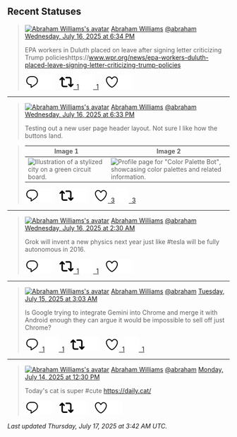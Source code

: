 ## Recent Statuses

> <a href="https://indieweb.social/@abraham"><img alt="Abraham Williams's avatar" src="https://cdn.masto.host/indiewebsocial/accounts/avatars/109/292/540/382/343/163/original/d00f2e03ce9c85b1.jpg" height="24" width="24" ></a> [Abraham Williams](https://indieweb.social/@abraham) [@abraham](https://indieweb.social/@abraham) [Wednesday, July 16, 2025 at 6:34 PM](https://indieweb.social/@abraham/114864346934268503)
>
> EPA workers in Duluth placed on leave after signing letter criticizing Trump policieshttps://www.wpr.org/news/epa-workers-duluth-placed-leave-signing-letter-criticizing-trump-policies
>
> [![Reply](./images/reply_light.svg#gh-light-mode-only "Reply")](https://indieweb.social/@abraham/114864346934268503#gh-light-mode-only)[![Reply](./images/reply.svg#gh-dark-mode-only "Reply")](https://indieweb.social/@abraham/114864346934268503#gh-dark-mode-only)&emsp;[![Boost](./images/retweet_light.svg#gh-light-mode-only "Boost")&ensp;1](https://indieweb.social/@abraham/114864346934268503#gh-light-mode-only)[![Boost](./images/retweet.svg#gh-dark-mode-only "Boost")&ensp;1](https://indieweb.social/@abraham/114864346934268503#gh-dark-mode-only)&emsp;[![Favorite](./images/like_light.svg#gh-light-mode-only "Favorite")](https://indieweb.social/@abraham/114864346934268503#gh-light-mode-only)[![Favorite](./images/like.svg#gh-dark-mode-only "Favorite")](https://indieweb.social/@abraham/114864346934268503#gh-dark-mode-only)


---

> <a href="https://indieweb.social/@abraham"><img alt="Abraham Williams's avatar" src="https://cdn.masto.host/indiewebsocial/accounts/avatars/109/292/540/382/343/163/original/d00f2e03ce9c85b1.jpg" height="24" width="24" ></a> [Abraham Williams](https://indieweb.social/@abraham) [@abraham](https://indieweb.social/@abraham) [Wednesday, July 16, 2025 at 6:33 PM](https://indieweb.social/@abraham/114864345670530774)
>
> Testing out a new user page header layout. Not sure I like how the buttons land.
>

> | Image 1 | Image 2 |
> | --- | --- |
> | ![Illustration of a stylized city on a green circuit board.](https://cdn.masto.host/indiewebsocial/media_attachments/files/114/864/303/617/286/032/original/f0987a89e8b5c4ac.jpeg) | ![Profile page for "Color Palette Bot", showcasing color palettes and related information.](https://cdn.masto.host/indiewebsocial/media_attachments/files/114/864/343/309/826/905/original/084623e04290d29e.jpeg) |
>
> [![Reply](./images/reply_light.svg#gh-light-mode-only "Reply")](https://indieweb.social/@abraham/114864345670530774#gh-light-mode-only)[![Reply](./images/reply.svg#gh-dark-mode-only "Reply")](https://indieweb.social/@abraham/114864345670530774#gh-dark-mode-only)&emsp;[![Boost](./images/retweet_light.svg#gh-light-mode-only "Boost")](https://indieweb.social/@abraham/114864345670530774#gh-light-mode-only)[![Boost](./images/retweet.svg#gh-dark-mode-only "Boost")](https://indieweb.social/@abraham/114864345670530774#gh-dark-mode-only)&emsp;[![Favorite](./images/like_light.svg#gh-light-mode-only "Favorite")&ensp;3](https://indieweb.social/@abraham/114864345670530774#gh-light-mode-only)[![Favorite](./images/like.svg#gh-dark-mode-only "Favorite")&ensp;3](https://indieweb.social/@abraham/114864345670530774#gh-dark-mode-only)


---

> <a href="https://indieweb.social/@abraham"><img alt="Abraham Williams's avatar" src="https://cdn.masto.host/indiewebsocial/accounts/avatars/109/292/540/382/343/163/original/d00f2e03ce9c85b1.jpg" height="24" width="24" ></a> [Abraham Williams](https://indieweb.social/@abraham) [@abraham](https://indieweb.social/@abraham) [Wednesday, July 16, 2025 at 2:30 AM](https://indieweb.social/@abraham/114860559218604541)
>
> Grok will invent a new physics next year just like #tesla will be fully autonomous in 2016.
>
> [![Reply](./images/reply_light.svg#gh-light-mode-only "Reply")](https://indieweb.social/@abraham/114860559218604541#gh-light-mode-only)[![Reply](./images/reply.svg#gh-dark-mode-only "Reply")](https://indieweb.social/@abraham/114860559218604541#gh-dark-mode-only)&emsp;[![Boost](./images/retweet_light.svg#gh-light-mode-only "Boost")&ensp;1](https://indieweb.social/@abraham/114860559218604541#gh-light-mode-only)[![Boost](./images/retweet.svg#gh-dark-mode-only "Boost")&ensp;1](https://indieweb.social/@abraham/114860559218604541#gh-dark-mode-only)&emsp;[![Favorite](./images/like_light.svg#gh-light-mode-only "Favorite")](https://indieweb.social/@abraham/114860559218604541#gh-light-mode-only)[![Favorite](./images/like.svg#gh-dark-mode-only "Favorite")](https://indieweb.social/@abraham/114860559218604541#gh-dark-mode-only)


---

> <a href="https://indieweb.social/@abraham"><img alt="Abraham Williams's avatar" src="https://cdn.masto.host/indiewebsocial/accounts/avatars/109/292/540/382/343/163/original/d00f2e03ce9c85b1.jpg" height="24" width="24" ></a> [Abraham Williams](https://indieweb.social/@abraham) [@abraham](https://indieweb.social/@abraham) [Tuesday, July 15, 2025 at 3:03 AM](https://indieweb.social/@abraham/114855024466106985)
>
> Is Google trying to integrate Gemini into Chrome and merge it with Android enough they can argue it would be impossible to sell off just Chrome?
>
> [![Reply](./images/reply_light.svg#gh-light-mode-only "Reply")&ensp;1](https://indieweb.social/@abraham/114855024466106985#gh-light-mode-only)[![Reply](./images/reply.svg#gh-dark-mode-only "Reply")&ensp;1](https://indieweb.social/@abraham/114855024466106985#gh-dark-mode-only)&emsp;[![Boost](./images/retweet_light.svg#gh-light-mode-only "Boost")](https://indieweb.social/@abraham/114855024466106985#gh-light-mode-only)[![Boost](./images/retweet.svg#gh-dark-mode-only "Boost")](https://indieweb.social/@abraham/114855024466106985#gh-dark-mode-only)&emsp;[![Favorite](./images/like_light.svg#gh-light-mode-only "Favorite")&ensp;1](https://indieweb.social/@abraham/114855024466106985#gh-light-mode-only)[![Favorite](./images/like.svg#gh-dark-mode-only "Favorite")&ensp;1](https://indieweb.social/@abraham/114855024466106985#gh-dark-mode-only)


---

> <a href="https://indieweb.social/@abraham"><img alt="Abraham Williams's avatar" src="https://cdn.masto.host/indiewebsocial/accounts/avatars/109/292/540/382/343/163/original/d00f2e03ce9c85b1.jpg" height="24" width="24" ></a> [Abraham Williams](https://indieweb.social/@abraham) [@abraham](https://indieweb.social/@abraham) [Monday, July 14, 2025 at 12:30 PM](https://indieweb.social/@abraham/114851592677789474)
>
> Today&#39;s cat is super #cute https://daily.cat/
>
> [![Reply](./images/reply_light.svg#gh-light-mode-only "Reply")](https://indieweb.social/@abraham/114851592677789474#gh-light-mode-only)[![Reply](./images/reply.svg#gh-dark-mode-only "Reply")](https://indieweb.social/@abraham/114851592677789474#gh-dark-mode-only)&emsp;[![Boost](./images/retweet_light.svg#gh-light-mode-only "Boost")](https://indieweb.social/@abraham/114851592677789474#gh-light-mode-only)[![Boost](./images/retweet.svg#gh-dark-mode-only "Boost")](https://indieweb.social/@abraham/114851592677789474#gh-dark-mode-only)&emsp;[![Favorite](./images/like_light.svg#gh-light-mode-only "Favorite")](https://indieweb.social/@abraham/114851592677789474#gh-light-mode-only)[![Favorite](./images/like.svg#gh-dark-mode-only "Favorite")](https://indieweb.social/@abraham/114851592677789474#gh-dark-mode-only)


_Last updated Thursday, July 17, 2025 at 3:42 AM UTC._
